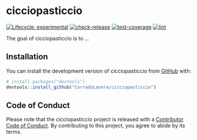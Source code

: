 
<!-- README.md is generated from README.Rmd. Please edit that file -->

# cicciopasticcio

<!-- badges: start -->

[![Lifecycle:
experimental](https://img.shields.io/badge/lifecycle-experimental-orange.svg)](https://lifecycle.r-lib.org/articles/stages.html#experimental)
[![check-release](https://github.com/CorradoLanera/cicciopasticcio/actions/workflows/check-release.yaml/badge.svg)](https://github.com/CorradoLanera/cicciopasticcio/actions/workflows/check-release.yaml)
[![test-coverage](https://github.com/CorradoLanera/cicciopasticcio/actions/workflows/test-coverage.yaml/badge.svg)](https://github.com/CorradoLanera/cicciopasticcio/actions/workflows/test-coverage.yaml)
[![lint](https://github.com/CorradoLanera/cicciopasticcio/actions/workflows/lint.yaml/badge.svg)](https://github.com/CorradoLanera/cicciopasticcio/actions/workflows/lint.yaml)
<!-- badges: end -->

The goal of cicciopasticcio is to …

## Installation

You can install the development version of cicciopasticcio from
[GitHub](https://github.com/) with:

``` r
# install.packages("devtools")
devtools::install_github("CorradoLanera/cicciopasticcio")
```

## Code of Conduct

Please note that the cicciopasticcio project is released with a
[Contributor Code of
Conduct](https://contributor-covenant.org/version/2/1/CODE_OF_CONDUCT.html).
By contributing to this project, you agree to abide by its terms.
